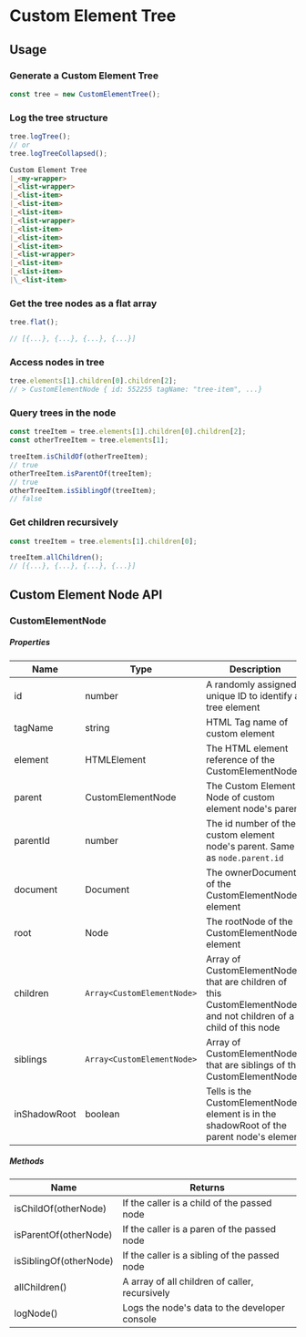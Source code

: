 # Custom Element Tree

## Usage

### Generate a Custom Element Tree

```javascript
const tree = new CustomElementTree();
```

### Log the tree structure

```javascript
tree.logTree();
// or
tree.logTreeCollapsed();
```

```markdown
Custom Element Tree
|_<my-wrapper>
|_<list-wrapper>
|_<list-item>
|_<list-item>
|_<list-item>
|_<list-wrapper>
|_<list-item>
|_<list-item>
|_<list-item>
|_<list-wrapper>
|_<list-item>
|_<list-item>
|\_<list-item>
```

### Get the tree nodes as a flat array

```javascript
tree.flat();

// [{...}, {...}, {...}, {...}]
```

### Access nodes in tree

```javascript
tree.elements[1].children[0].children[2];
// > CustomElementNode { id: 552255 tagName: "tree-item", ...}
```

### Query trees in the node

```javascript
const treeItem = tree.elements[1].children[0].children[2];
const otherTreeItem = tree.elements[1];

treeItem.isChildOf(otherTreeItem);
// true
otherTreeItem.isParentOf(treeItem);
// true
otherTreeItem.isSiblingOf(treeItem);
// false
```

### Get children recursively

```javascript
const treeItem = tree.elements[1].children[0];

treeItem.allChildren();
// [{...}, {...}, {...}, {...}]
```

## Custom Element Node API

### CustomElementNode

##### Properties

| Name         | Type                       | Description                                                                                                      |
| ------------ | -------------------------- | ---------------------------------------------------------------------------------------------------------------- |
| id           | number                     | A randomly assigned unique ID to identify a tree element                                                         |
| tagName      | string                     | HTML Tag name of custom element                                                                                  |
| element      | HTMLElement                | The HTML element reference of the CustomElementNode                                                              |
| parent       | CustomElementNode          | The Custom Element Node of custom element node's parent                                                          |
| parentId     | number                     | The id number of the custom element node's parent. Same as `node.parent.id`                                      |
| document     | Document                   | The ownerDocument of the CustomElementNode's element                                                             |
| root         | Node                       | The rootNode of the CustomElementNode's element                                                                  |
| children     | `Array<CustomElementNode>` | Array of CustomElementNodes that are children of this CustomElementNode and not children of a child of this node |
| siblings     | `Array<CustomElementNode>` | Array of CustomElementNodes that are siblings of this CustomElementNode                                          |
| inShadowRoot | boolean                    | Tells is the CustomElementNode's element is in the shadowRoot of the parent node's element                       |

##### Methods

| Name                   | Returns                                        |
| ---------------------- | ---------------------------------------------- |
| isChildOf(otherNode)   | If the caller is a child of the passed node    |
| isParentOf(otherNode)  | If the caller is a paren of the passed node    |
| isSiblingOf(otherNode) | If the caller is a sibling of the passed node  |
| allChildren()          | A array of all children of caller, recursively |
| logNode()              | Logs the node's data to the developer console  |
